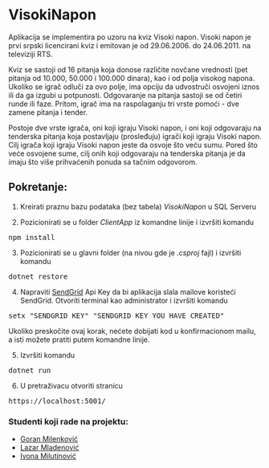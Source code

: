 # VisokiNapon


Aplikacija se implementira po uzoru na kviz Visoki napon. 
Visoki napon je prvi srpski licencirani kviz i emitovan je od 29.06.2006. do 24.06.2011. na televiziji RTS.  

Kviz se sastoji od 16 pitanja koja donose različite novčane vrednosti (pet pitanja od 10.000, 50.000 i 100.000 dinara), kao i od polja visokog napona. 
Ukoliko se igrač odluči za ovo polje, ima opciju da udvostruči osvojeni iznos ili da ga izgubi u potpunosti. 
Odgovaranje na pitanja sastoji se od četiri runde ili faze. Pritom, igrač ima na raspolaganju tri vrste pomoći - dve zamene pitanja i tender. 

Postoje dve vrste igrača, oni koji igraju Visoki napon, i oni koji odgovaraju na tenderska pitanja koja postavljaju (prosleđuju) igrači koji igraju Visoki napon.
Cilj igrača koji igraju Visoki napon jeste da osvoje što veću sumu. Pored što veće osvojene sume, cilj onih koji odgovaraju na tenderska pitanja je da imaju što više prihvaćenih ponuda sa tačnim odgovorom. 


## Pokretanje:

1. Kreirati praznu bazu podataka (bez tabela) *VisokiNapon* u SQL Serveru

2. Pozicionirati se u folder *ClientApp* iz komandne linije i izvršiti komandu
<pre>npm install</pre>

3. Pozicionirati se u glavni folder (na nivou gde je *.csproj* fajl) i izvršiti komandu
<pre>dotnet restore</pre>

4. Napraviti [SendGrid](https://sendgrid.com/) Api Key da bi aplikacija slala mailove koristeći SendGrid. 
Otvoriti terminal kao administrator i izvršiti komandu
<pre>setx "SENDGRID_KEY" "SENDGRID_KEY_YOU_HAVE_CREATED"</pre>
Ukoliko preskočite ovaj korak, nećete dobijati kod u konfirmacionom mailu, a isti možete pratiti putem komandne linije.

5. Izvršiti komandu
<pre>dotnet run</pre>

6. U pretraživacu otvoriti stranicu 
<pre>https://localhost:5001/</pre>

### Studenti koji rade na projektu:

- [Goran Milenković](https://github.com/goran-milenkovic)
- [Lazar Mladenović](https://github.com/LMladenovic)
- [Ivona Milutinović](https://github.com/ivonamilutinovic)
